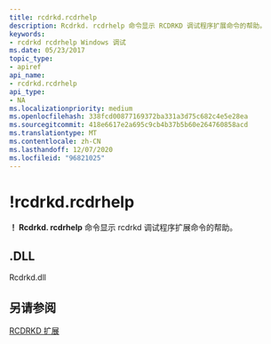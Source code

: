 ```yaml
---
title: rcdrkd.rcdrhelp
description: Rcdrkd. rcdrhelp 命令显示 RCDRKD 调试程序扩展命令的帮助。
keywords:
- rcdrkd rcdrhelp Windows 调试
ms.date: 05/23/2017
topic_type:
- apiref
api_name:
- rcdrkd.rcdrhelp
api_type:
- NA
ms.localizationpriority: medium
ms.openlocfilehash: 338fcd00877169372ba331a3d75c682c4e5e28ea
ms.sourcegitcommit: 418e6617e2a695c9cb4b37b5b60e264760858acd
ms.translationtype: MT
ms.contentlocale: zh-CN
ms.lasthandoff: 12/07/2020
ms.locfileid: "96821025"
---
```

# <a name="rcdrkdrcdrhelp"></a>!rcdrkd.rcdrhelp


**！ Rcdrkd. rcdrhelp** 命令显示 rcdrkd 调试程序扩展命令的帮助。

## <a name="span-iddllspanspan-iddllspandll"></a><span id="DLL"></span><span id="dll"></span>.DLL


Rcdrkd.dll

## <a name="span-idsee_alsospansee-also"></a><span id="see_also"></span>另请参阅


[RCDRKD 扩展](rcdrkd-extensions.md)

 

 






